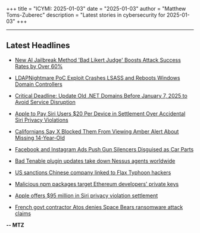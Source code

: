 +++
title = "ICYMI: 2025-01-03"
date = "2025-01-03"
author = "Matthew Toms-Zuberec"
description = "Latest stories in cybersecurity for 2025-01-03"
+++

---------------------------------------------------------------------------
## Latest Headlines
- [New AI Jailbreak Method 'Bad Likert Judge' Boosts Attack Success Rates by Over 60%](https://thehackernews.com/2025/01/new-ai-jailbreak-method-bad-likert.html)

- [LDAPNightmare PoC Exploit Crashes LSASS and Reboots Windows Domain Controllers](https://thehackernews.com/2025/01/ldapnightmare-poc-exploit-crashes-lsass.html)

- [Critical Deadline: Update Old .NET Domains Before January 7, 2025 to Avoid Service Disruption](https://thehackernews.com/2025/01/critical-deadline-update-old-net.html)

- [Apple to Pay Siri Users $20 Per Device in Settlement Over Accidental Siri Privacy Violations](https://thehackernews.com/2025/01/apple-to-pay-siri-users-20-per-device.html)

- [Californians Say X Blocked Them From Viewing Amber Alert About Missing 14-Year-Old](https://www.wired.com/story/amber-alert-paywall-california/)

- [Facebook and Instagram Ads Push Gun Silencers Disguised as Car Parts](https://www.wired.com/story/fuel-filter-gun-silencer-ads-facebook-instagram/)

- [Bad Tenable plugin updates take down Nessus agents worldwide](https://www.bleepingcomputer.com/news/security/bad-tenable-plugin-updates-take-down-nessus-agents-worldwide/)

- [US sanctions Chinese company linked to Flax Typhoon hackers](https://www.bleepingcomputer.com/news/security/us-sanctions-chinese-company-linked-to-flax-typhoon-hackers/)

- [Malicious npm packages target Ethereum developers' private keys](https://www.bleepingcomputer.com/news/security/malicious-npm-packages-target-ethereum-developers-private-keys/)

- [Apple offers $95 million in Siri privacy violation settlement](https://www.bleepingcomputer.com/news/security/apple-offers-95-million-in-siri-privacy-violation-settlement/)

- [French govt contractor Atos denies Space Bears ransomware attack claims](https://www.bleepingcomputer.com/news/security/french-govt-contractor-atos-denies-space-bears-ransomware-attack-claims/)

**-- MTZ**